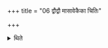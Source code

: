 +++
title = "06 द्वौद्वौ मासावेकैका चितिः"

+++

<details><summary>थिते</summary>

द्वौद्वौ मासावेकैका चितिः । चतुर उत्तमा ६
</details>
